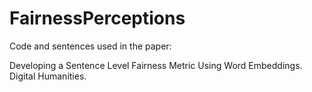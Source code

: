 # FairnessPerceptions
Code and sentences used in the paper: 

Developing a Sentence Level Fairness Metric Using Word Embeddings. Digital Humanities.


